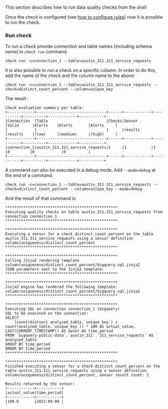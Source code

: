 This section describes how to run data quality checks from the shell

Once the check is configured (see [how to configure rules](../../rule_reference/how_to_configure_rules.md)) now it is possible to run the check.

### Run check 
To run a check provide connection and table names (including schema name) in
`check run` command.

```
check run -c=connection_1 --table=austin_311.311_service_requests
```

It is also possible to run a check on a specific column.
In order to do this, add the name of the check and the column name to the above:

```
check run -c=connection_1 --table=austin_311.311_service_requests --check=distinct_count_percent --column=unique_key
```
The result :

```
Check evaluation summary per table:
+------------+-------------------------------+------+------------+-----------+----------+-------------+-----------+
|Connection  |Table                          |Checks|Sensor      |Valid      |Alerts    |Alerts       |Alerts     |
|            |                               |      |results     |results    |(low)     |(medium)     |(high)     |
+------------+-------------------------------+------+------------+-----------+----------+-------------+-----------+
|connection_1|austin_311.311_service_requests|1     |1           |1          |0         |0            |0          |
+------------+-------------------------------+------+------------+-----------+----------+-------------+-----------+
```
A command can also be executed in a debug mode. Add `--mode=debug` at the end of a command.
```
check run -c=connection_1 --table=austin_311.311_service_requests --check=distinct_count_percent --column=unique_key --mode=debug
```
And the result of that command is:

``` 
**************************************************
Executing quality checks on table austin_311.311_service_requests from connection connection_1
**************************************************

**************************************************
Executing a sensor for a check distinct_count_percent on the table austin_311.311_service_requests using a sensor definition column/uniqueness/distinct_count_percent
**************************************************

**************************************************
Calling Jinja2 rendering template column/uniqueness/distinct_count_percent/bigquery.sql.jinja2
JSON parameters sent to the Jinja2 template:
**************************************************

**************************************************
Jinja2 engine has rendered the following template:
column/uniqueness/distinct_count_percent/bigquery.sql.jinja2
**************************************************

**************************************************
Executing SQL on connection connection_1 (bigquery)
SQL to be executed on the connection:
SELECT
    (count(distinct analyzed_table.`unique_key`) / count(analyzed_table.`unique_key`)) * 100 AS actual_value, CAST(CURRENT_TIMESTAMP() AS date) AS time_period
FROM `bigquery-public-data`.`austin_311`.`311_service_requests` AS analyzed_table
GROUP BY time_period
ORDER BY time_period
**************************************************

**************************************************
Finished executing a sensor for a check distinct_count_percent on the table austin_311.311_service_requests using a sensor definition column/uniqueness/distinct_count_percent, sensor result count: 1

Results returned by the sensor:
+------------+-----------+
|actual_value|time_period|
+------------+-----------+
|100.0       |2022-09-08 |
```

